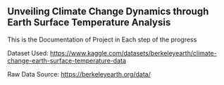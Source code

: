 ## Unveiling Climate Change Dynamics through Earth Surface Temperature Analysis


This is the Documentation of Project in Each step of the progress


Dataset Used: https://www.kaggle.com/datasets/berkeleyearth/climate-change-earth-surface-temperature-data

Raw Data Source: https://berkeleyearth.org/data/
